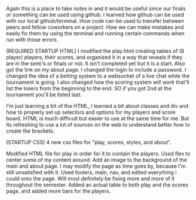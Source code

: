 Again this is a place to take notes in and it would be useful since our finals or something can be used using github. I learned how github can be used with our local github/terminal. 
How code can be used to transfer between peers and fellow coworkers on a project. How we can make mistakes and easily fix them by using the terminal and running certain commands when run
with those errors.

(REQUIRED STARTUP HTML)
I modified the play.html creating tables of (8 player) players, their scores, and organized it in a way that reveals if they are in the semi's or finals or not. It isn't completed yet but it is a start. Also got the link on my about page. I changed the login to include a password. I changed the idea of a betting system to a websocket of a live chat while the tournament is going. I also changed how the scoring system will work that'll list the losers from the beginning to the end. SO if you got 2nd at the tournament you'll be listed last. 

I'm just learning a bit of the HTML, I learned a bit about classes and div and how to properly set up selectors and options for my players and score board. HTML is much difficult but easier to use at the same time for me. But its refreshing to use a lot of sources on the web to understand better how to create the brackets. 

(STARTUP CSS)
4 new css files for "play, scores, styles, and about".

Modified HTML file for play in order for it to contain the players. Used flex to center some of my content around. Add an image to the background of the main and about page. I may modify the page as time goes by, because I'm still unsatisfied with it. Used footers, main, nav, and edited everything i could onto the page. Will most definitely be fixing more and more of it throughout the semester. Added an actual table to both play and the scores page, and added more bars for the players. 
